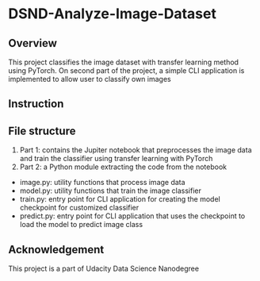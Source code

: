 # DSND-Analyze-Image-Dataset

## Overview
This project classifies the image dataset with transfer learning method using PyTorch. On second part of the project, a simple CLI application is implemented to allow user to classify own images

## Instruction


## File structure
1. Part 1: contains the Jupiter notebook that preprocesses the image data and train the classifier using transfer learning with PyTorch
2. Part 2: a Python module extracting the code from the notebook
  - image.py: utility functions that process image data
  - model.py: utility functions that train the image classifier
  - train.py: entry point for CLI application for creating the model checkpoint for customized classifier
  - predict.py: entry point for CLI application that uses the checkpoint to load the model to predict image class
 
## Acknowledgement
This project is a part of Udacity Data Science Nanodegree
